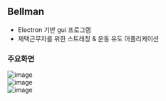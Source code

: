 ## Bellman

* Electron 기반 gui 프로그램
* 재택근무자를 위한 스트레칭 & 운동 유도 어플리케이션

### 주요화면
![image](https://user-images.githubusercontent.com/50237150/144289115-79a2586e-9c0f-4b08-8d05-95bc09ecab69.png)\
![image](https://user-images.githubusercontent.com/50237150/144291312-cdcc448d-4e05-45be-be06-df752760ffe8.png)\
![image](https://user-images.githubusercontent.com/50237150/144289157-966e48cf-7af4-4fa1-bcf5-b89b2ff3eace.png)

